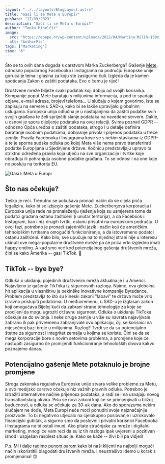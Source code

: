 ```yaml
---
layout: "../../layouts/BlogLayout.astro"
title: "Gasi li se Meta u Europi?"
pubDate: "17/03/2023"
description: "Gasi li se Meta u Europi?"
author: "Tonka Mihelčić"
image:
  src: "https://epepe.hr/wp-content/uploads/2022/04/Martina-Milih-150x150.jpg"
  alt: "AuthorPic"
tags: ["Marketing"]
time: "6"
---
```


Što se to ovih dana događa s carstvom Marka Zuckerberga? Gašenje [Mete](https://about.meta.com/), odnosno popularnog Facebooka i Instagrama na području Europske unije goruća je tema i glasina za koju ste zasigurno čuli. Izgleda da je kamen spoticanja Zakon o zaštiti podataka. Evo o čemu je riječ!

Društvene mreže bilježe svaki podatak koji dobiju od svojih korisnika. Kompanije poput Mete barataju s milijunima informacija, a pod to spadaju objave, e-mail adrese, brojevi telefona... U slučaju o kojem govorimo, iste se zapisuju na servere u SAD-u, kako bi se lakše upravljalo globalnim uslugama. Europska unija odlučna je u nastojanjima da zaštiti podatke svih svojih građana te želi spriječiti slanje podataka na navedene servere. Dakle, u osnovi je spora dijeljenje podataka na ovoj relaciji. Svima poznati GDPR -- odnosno Opća uredba o zaštiti podataka, strogo i u detalje definira baratanje osobnim podatcima, dobivanje privola i prijenos podataka u treće zemlje. Pravila Facebooka i Instagrama kose se s nekim stavkama iz GDPR-a te je sporna sudska odluka po kojoj Meta više nema pravo transferirati podatke Europljana u Sjedinjene države. Kočnicu predstavljaju upravo ta striktno određena pravila koja utječu na sve organizacije i tvrtke koje obrađuju ili pohranjuju osobne podatke građana. To se odnosi i na one koje ne posluju na teritoriju EU.

![Gasi li Meta u Europi](https://epepe.hr/wp-content/uploads/2023/03/vizual-1.jpg)

Što nas očekuje?
----------------

Teško je reći. Trenutno se pokušava pronaći način da se cijela priča legalizira, kako bi se izbjeglo gašenje Mete. Zuckerbergova korporacija i Europska unija rade na pronalaženju rješenja koja su usmjerena tome da podatci građana ostanu zaštićeni (i unutar teritorija), a da Facebook i Instagram, kao i niz drugih tvrtki, ostanu prisutni na europskom području. U ovoj fazi, potrebno je pronaći zajednički jezik i način koji će američkim tehnološkim tvrtkama omogućiti funkcioniranje, a da istovremeno podatci ostanu zaštićeni. Kako bilo, sve upućuje na to nijednoj strani nije u interesu ukinuti ove mega-popularne društvene mreže pa će priča vrlo izgledno imati happy ending. A kad smo već kod potencijalnog gašenja društvenih mreža, čini se kako Amerika -- gasi TikTok. 🤯

TikTok -- bye bye?
-----------------

Odluka o ukidanju pojedinih društvenim mreža aktualna je i u Americi. Najavljeno je gašenje TikToka iz sigurnosnih razloga. Naime, ova globalna hit aplikacija u vlasništvu je pekinške inovativne kompanije Bytedance. Problem predstavlja to što su kineski zakoni "labavi" te država može vrlo izravno pristupiti podatcima. U međuvremenu, u SAD-u je izglasan zakon koji omogućava Bijeloj kući da zabrani strane tehnologije za koje se procijeni da mogu ugroziti državnu sigurnost. Odluka o ukidanju TikToka očekuje se do svibnja. I neke druge zemlje u više su navrata najavljivale zabranu ili pak privremenu zabranjivale ovu aplikaciju, čiji se korisnici na mjesečnoj bazi broje u milijunima. Razlog? Tvrdi se da su potencijalno štetne za sigurnost i integritet zemalja u kojima se koriste. Čini se da se mega korporacije bore s novim setovima problema, a promjene koje će nastupiti zasigurno će promijeniti funkcioniranje tehnoloških divova kakvo poznajemo danas.

Potencijalno gašenje Mete potaknulo je brojne promjene
------------------------------------------------------

Stroga zakonska regulativa Europske unije stvara velike probleme za Metu, a ovo medijsko carstvo očekuje niz važnih pravnih odluka. Potrebno je istražiti alternativne načine prijenosa podataka, a radi se i na usvajaju novog transatlantskog okvira. Pišu se novi zakoni koji će se primjenjivati u bližoj budućnosti, a odluka se očekuje za 30-ak dana. Ako do sporazuma nekim slučajem ne dođe, Meta Europi neće moći ponuditi svoje najznačajnije proizvode. To bi negativno utjecalo na cjelokupno poslovanje i uzrokovalo financijski gubitak, a sigurno smo da poslovni i privatni korisnici Facebooka i Instagrama ne bi ostali imuni. Ako pitate stručnjake za mreže i digitalni marketing, mnogi će vam reći da su iz tih razloga ipak uvjereni u pozitivan ishod i uspješan rasplest situacije. Kako se kaže -- živi bili pa vidjeli!

P.s. Mi i dalje [radimo punom parom](https://epepe.hr/drustvene-mreze/) kako bi naši klijenti na najbolji mogući način iskoristitili blagodati društvenih mreža. I neustrašivo idemo u korak s promjenama! 🙃